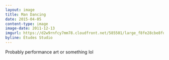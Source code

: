 ```yaml
---
layout: image
title: Man Dancing
date: 2015-04-05
content-type: image
image-date: 2011-12-13
imgurl: https://d2w9rnfcy7mm78.cloudfront.net/585501/large_f8fe28cbe8fd4264c852fc8efd6bcd8f.jpg
byline: Études Studio
---
```


Probably performance art or something lol
